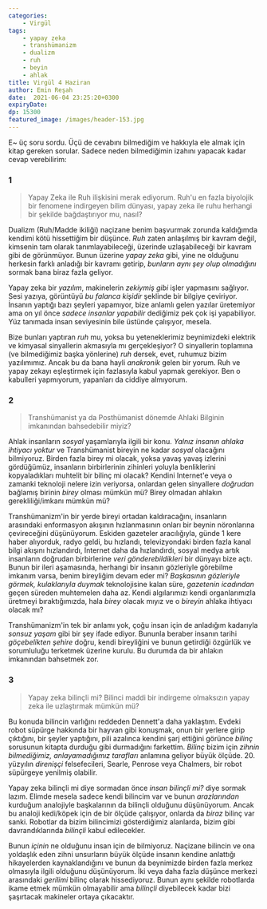 ```yaml
---
categories: 
    - Virgül
tags: 
    - yapay zeka
    - transhümanizm
    - dualizm
    - ruh
    - beyin
    - ahlak
title: Virgül 4 Haziran
author: Emin Reşah
date:  2021-06-04 23:25:20+0300
expiryDate:
dp: 15300
featured_image: /images/header-153.jpg
---
```


E~ üç soru sordu. Üçü de cevabını bilmediğim ve hakkıyla ele almak için kitap
gereken sorular. Sadece neden bilmediğimin izahını yapacak kadar cevap
verebilirim: 

### 1

> Yapay Zeka ile Ruh ilişkisini merak ediyorum. Ruh'u en fazla biyolojik bir
> fenomene indirgeyen bilim dünyası, yapay zeka ile ruhu herhangi bir şekilde
> bağdaştırıyor mu, nasıl?

Dualizm (Ruh/Madde ikiliği) naçizane benim başvurmak zorunda kaldığımda kendimi
kötü hissettiğim bir düşünce. _Ruh_ zaten anlaşılmış bir kavram değil, kimsenin
tam olarak tanımlayabileceği, üzerinde uzlaşabileceği bir kavram gibi de
görünmüyor.  Bunun üzerine _yapay zeka_ gibi, yine ne olduğunu herkesin farklı
anladığı bir kavramı getirip, _bunların aynı şey olup olmadığını_ sormak bana
biraz fazla geliyor. 

Yapay zeka bir _yazılım_, makinelerin _zekiymiş gibi_ işler yapmasını sağlıyor.
Sesi yazıya, görüntüyü _bu falanca kişidir_ şeklinde bir bilgiye çeviriyor.
İnsanın yaptığı bazı şeyleri yapamıyor, bize anlamlı gelen yazılar üretemiyor
ama on yıl önce _sadece insanlar yapabilir_ dediğimiz pek çok işi yapabiliyor.
Yüz tanımada insan seviyesinin bile üstünde çalışıyor, mesela. 

Bize bunları yaptıran _ruh_ mu, yoksa bu yeteneklerimiz beynimizdeki elektrik
ve kimyasal sinyallerin akmasıyla mı gerçekleşiyor? O sinyallerin toplamına (ve
bilmediğimiz başka yönlerine) _ruh_ dersek, evet, ruhumuz bizim yazılımımız.
Ancak bu da bana hayli _anakronik_ gelen bir yorum. Ruh ve yapay zekayı
eşleştirmek için fazlasıyla kabul yapmak gerekiyor. Ben o kabulleri yapmıyorum,
yapanları da ciddiye almıyorum. 

### 2

> Transhümanist ya da Posthümanist dönemde Ahlaki Bilginin imkanından
> bahsedebilir miyiz?

Ahlak insanların _sosyal_ yaşamlarıyla ilgili bir konu. _Yalnız insanın ahlaka
ihtiyacı yoktur_ ve Transhümanist bireyin ne kadar _sosyal_ olacağını
bilmiyoruz. Birden fazla birey mi olacak, yoksa yavaş yavaş izlerini
gördüğümüz, insanların birbirlerinin zihinleri yoluyla benliklerini
kopyaladıkları muhtelit bir bilinç mi olacak? Kendini Internet'e veya o zamanki
teknoloji nelere izin veriyorsa, onlardan gelen sinyallere _doğrudan_ bağlamış
birinin _birey_ olması mümkün mü? Birey olmadan ahlakın gerekliliği/imkanı
mümkün mü? 

Transhümanizm'in bir yerde bireyi ortadan kaldıracağını, insanların arasındaki
enformasyon akışının hızlanmasının onları bir beynin nöronlarına çevireceğini
düşünüyorum. Eskiden gazeteler aracılığıyla, günde 1 kere haber alıyorduk,
radyo geldi, bu hızlandı, televizyondaki birden fazla kanal bilgi akışını
hızlandırdı, Internet daha da hızlandırdı, sosyal medya artık insanların
doğrudan birbirlerine _veri gönderebildikleri_ bir dünyayı bize açtı. Bunun bir
ileri aşamasında, herhangi bir insanın gözleriyle görebilme imkanım varsa,
benim bireyliğim devam eder mi?  _Başkasının gözleriyle görmek, kulaklarıyla
duymak_ teknolojisine kalan süre, _gazetenin icadından_ geçen süreden
muhtemelen daha az. Kendi algılarımızı kendi organlarımızla üretmeyi
bıraktığımızda, hala _birey_ olacak mıyız ve o _bireyin_ ahlaka ihtiyacı olacak
mı?

Transhümanizm'in tek bir anlamı yok, çoğu insan için de anladığım kadarıyla
_sonsuz yaşam_ gibi bir şey ifade ediyor. Bununla beraber insanın tarihi
_göçebelikten şehire_ doğru, kendi bireyliğini ve bunun getirdiği özgürlük ve
sorumluluğu terketmek üzerine kurulu. Bu durumda da bir ahlakın imkanından
bahsetmek zor. 

### 3

> Yapay zeka bilinçli mi? Bilinci maddi bir indirgeme olmaksızın yapay zeka ile
> uzlaştırmak mümkün mü?

Bu konuda bilincin varlığını reddeden Dennett'a daha yaklaştım. Evdeki robot
süpürge hakkında bir hayvan gibi konuşmak, onun bir yerlere girip çıktığını,
bir şeyler yaptığını, pili azalınca kendini şarj ettiğini görünce _bilinç_
sorusunun kitapta durduğu gibi durmadığını farkettim. _Bilinç_ bizim için
_zihnin bilmediğimiz, anlayamadığımız tarafları_ anlamına geliyor büyük ölçüde.
20. yüzyılın _direnişçi_ felsefecileri, Searle, Penrose veya Chalmers, bir robot
süpürgeye yenilmiş olabilir. 

Yapay zeka bilinçli mi diye sormadan önce _insan bilinçli mi?_ diye sormak
lazım. Elimde mesela sadece kendi bilincim var ve bunun _arazlarından_ kurduğum
analojiyle başkalarının da bilinçli olduğunu düşünüyorum. Ancak bu analoji
kedi/köpek için de bir ölçüde çalışıyor, onlarda da _biraz_ bilinç var sanki.
Robotlar da bizim bilincimizi gösterdiğimiz alanlarda, bizim gibi
davrandıklarında _bilinçli_ kabul edilecekler. 

Bunun _içinin_ ne olduğunu insan için de bilmiyoruz. Naçizane bilincin ve ona
yoldaşlık eden zihni unsurların büyük ölçüde insanın kendine anlattığı
hikayelerden kaynaklandığını ve bunun da beynimizde birden fazla merkez
olmasıyla ilgili olduğunu düşünüyorum. İki veya daha fazla düşünce merkezi
arasındaki _gerilimi_ bilinç olarak hissediyoruz. Bunun aynı şekilde robotlarda
ikame etmek mümkün olmayabilir ama _bilinçli_ diyebilecek kadar bizi şaşırtacak
makineler ortaya çıkacaktır. 



